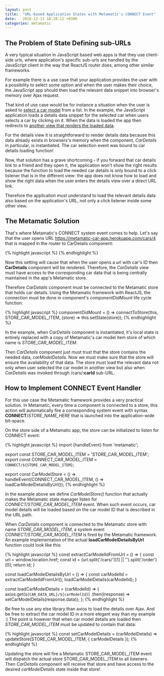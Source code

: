 ```yaml
---
layout: post
title:  "URL-based Application States with Metamatic's CONNECT Event"
date:   2018-12-11 18:28:12 +0300
categories: metamatic
---
```


## The Problem of State Defining sub-URLs

A very typical situation in JavaScript based web apps is that they use client-side urls, 
where application's specific sub-urls are handled by the JavaScript client in the way
that ReactJS router does, among other similar frameworks.

For example there is a use case that your application provides the user with a possibility to 
select some option and when the user makes their choice, the JavaScript app should then load
the relevant data snippet into browser's memory over Ajax request.

That kind of use case would be for instance a situation when the user is asked to [select a car model](https://metamatic-car-app.herokuapp.com/cars)
from a list. In the example, the JavaScript application loads a details data snippet
for the selected car when users selects a car by clicking on it. When the data is loaded the app 
then redirects to [another view that renders the loaded data](https://metamatic-car-app.herokuapp.com/cars/3).

For the details view it is straightforward to render details data because this data already exists
in browsers's memory when the component, *CarDetails* in particular, is instantiated. The car selection event was bound to car details loading function!

Now, that solution has a grave shortcoming - if you forward that car details link to a friend and
they open it, the application won't show the right results because the function to load the needed car details
is only bound to a click listener that is in the different view: the app does not know how to load and show the right data
when the user enters the details view over a direct URL link.

Therefore the application must understand to load the relevant details data also based on the application's URL, not only
a click listener inside some other view.

## The Metamatic Solution

That's where Metamatic's CONNECT system event comes to help. Let's say that the user opens URL https://metamatic-car-app.herokuapp.com/cars/4 
that is mapped in the router to CarDetails component:

{% highlight javascript %}
<Route exact path='/cars/:carId' component={CarDetails}/>
{% endhighlight %}

Now this setting will cause that when the user opens a url with car's ID then **CarDetails** component will be rendered.
Therefore, the *CarDetails* view must have access to the corresponding car data that is being centrally maintained in the app's Metamatic store.

Therefore *CarDetails* component must be connected to the Metamatic store that holds car details. 
Using the Metamatic framework with ReactJS, the connection must be done in component's *componentDidMount* life cycle function:

{% highlight javascript %}
componentDidMount = () => connectToStore(this, STORE_CAR_MODEL_ITEM, (store) => this.setState(store));
{% endhighlight %}

In the example, when *CarDetails* component is instantiated, it's local state is entirely replaced with a copy of Metamatic's car model item store
of which name is *STORE_CAR_MODEL_ITEM*. 

Then *CarDetails* component just must trust that the store contains the needed data, *carModelDetails*. Now we must make sure that the store
will ensure the availability of that data. The store must load the relevant data not only when user selected the car model in another view
but also when *CarDetails* was invoked through /cars/**:carId** sub-URL.
 
## How to Implement CONNECT Event Handler

For this use case the Metamatic framework provides a very practical solution. In Metamatic, every time a component is connected to a store, this action
will automatically fire a corresponding system event with syntax **CONNECT**/*STORE_NAME_HERE* that is launched into the application-wide bit-space.

On the store side of a Metamatic app, the store can be initialized to listen for CONNECT event:

{% highlight javascript %}
import {handleEvent} from 'metamatic';

export const STORE_CAR_MODEL_ITEM = 'STORE_CAR_MODEL_ITEM';
export const CONNECT_CAR_MODEL_ITEM = `CONNECT/${STORE_CAR_MODEL_ITEM}`;

export const CarModelStore = () => handleEvent(CONNECT_CAR_MODEL_ITEM, () => loadCarModelDetailsByUrl());
{% endhighlight %}

In the example above we define *CarModelStore()* function that actually makes the Metamatic state manager listen for *CONNECT/STORE_CAR_MODEL_ITEM*
event. When such event occurs, car model details will be loaded based on the car model ID that is described in the URL path.

When *CarDetails* component is connected to the Metamatic store with name *STORE_CAR_MODEL_ITEM*, a system event *CONNECT/STORE_CAR_MODEL_ITEM* is fired
by the Metamatic framework. An example implementation of the actual **loadCarModelDetailsByUrl** function could look like this:

{% highlight javascript %}
const extractCarModelIdFromUrl = () => {
  const url = window.location.href;
  const id  = (url.split('/cars/')[1] || '').split('/order')[0];
  return id;
}

const loadCarModelDetailsByUrl = () => {
 const carModelId = extractCarModelIdFromUrl();
 loadCarModelDetails(carModelId);
}

const loadCarModelDetails = (carModelId) => {
  axios.get(`${CAR_DATA_URL}/${carModelId}`)
  .then((response) => setCarModelDetails(response.data));
};
{% endhighlight %}

Be free to use any else library than axios to load the details over Ajax. And be free to extract the car model ID in a more elegant way than my example :)
The point is however that when car model details are loaded then *STORE_CAR_MODEL_ITEM* must be updated to contain that data:

{% highlight javascript %}
const setCarModelDetails = (carModelDetails) => updateStore(STORE_CAR_MODEL_ITEM, {
  carModelDetails
});
{% endhighlight %}

Updating the store will fire a Metamatic STORE_CAR_MODEL_ITEM event will dispatch the actual store STORE_CAR_MODEL_ITEM to all listeners. Then *CarDetails* 
component will receive that store and have access to the desired *carModelDetails* state inside that store!
